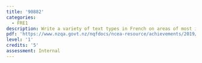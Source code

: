 ```yaml
---
title: '90882'
categories:
  - FRE1
description: Write a variety of text types in French on areas of most immediate relevance.
pdf: 'https://www.nzqa.govt.nz/nqfdocs/ncea-resource/achievements/2019/as90882.pdf'
level: '1'
credits: '5'
assessment: Internal
---
```


